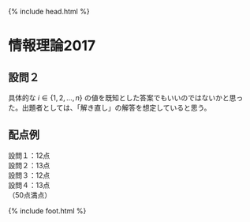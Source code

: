{% include head.html %}

# 情報理論2017
## 設問２
具体的な $i\in\{1,2,\dots,n\}$ の値を既知とした答案でもいいのではないかと思った。出題者としては、「解き直し」の解答を想定していると思う。

## 配点例
設問１：12点  
設問２：13点  
設問３：12点  
設問４：13点  
（50点満点）

{% include foot.html %}